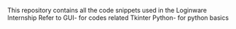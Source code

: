 This repository contains all the code snippets used in the Loginware Internship
Refer to 
  GUI- for codes related Tkinter
  Python- for python basics
